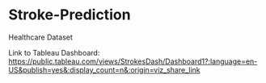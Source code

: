 # Stroke-Prediction
Healthcare Dataset

Link to Tableau Dashboard: https://public.tableau.com/views/StrokesDash/Dashboard1?:language=en-US&publish=yes&:display_count=n&:origin=viz_share_link

